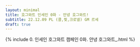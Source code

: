 ```yaml
---
layout: minimal
title: 호그와트 인세인 0화 - 안녕 호그와트!
subtitle: 22.12.09 PL (콜,찢,크로넬) GM 르세
draft: true
---
```


{% include 0. 인세인 호그와트 캠페인 0화. 안녕 호그와트_.html %}
